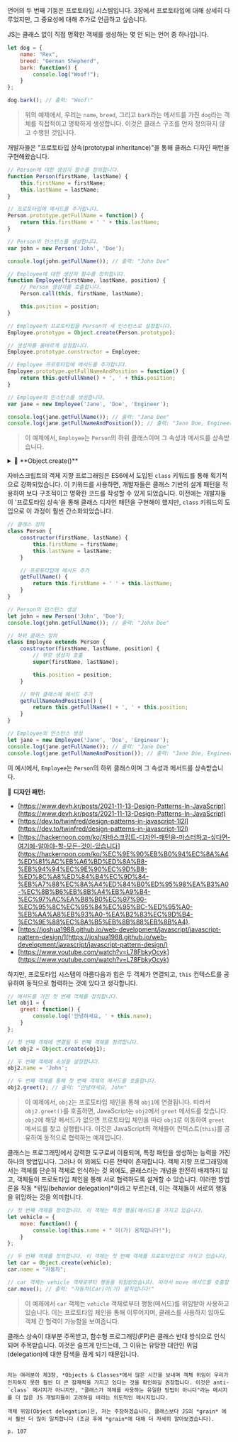 언어의 두 번째 기둥은 프로토타입 시스템입니다. 3장에서 프로토타입에 대해 상세히 다루었지만, 그 중요성에 대해 추가로 언급하고 싶습니다.

JS는 클래스 없이 직접 명확한 객체를 생성하는 몇 안 되는 언어 중 하나입니다.

```jsx
let dog = {
    name: "Rex",
    breed: "German Shepherd",
    bark: function() {
        console.log("Woof!");
    }
};

dog.bark(); // 출력: "Woof!"
```

> 위의 예제에서, 우리는 `name`, `breed`, 그리고 `bark`라는 메서드를 가진 `dog`라는 객체를 직접적이고 명확하게 생성합니다. 이것은 클래스 구조를 먼저 정의하지 않고 수행된 것입니다.

개발자들은 "프로토타입 상속(prototypal inheritance)"을 통해 클래스 디자인 패턴을 구현해왔습니다.

```jsx
// Person에 대한 생성자 함수를 정의합니다.
function Person(firstName, lastName) {
    this.firstName = firstName;
    this.lastName = lastName;
}

// 프로토타입에 메서드를 추가합니다.
Person.prototype.getFullName = function() {
    return this.firstName + ' ' + this.lastName;
}

// Person의 인스턴스를 생성합니다.
var john = new Person('John', 'Doe');

console.log(john.getFullName()); // 출력: "John Doe"

// Employee에 대한 생성자 함수를 정의합니다.
function Employee(firstName, lastName, position) {
    // Person 생성자를 호출합니다.
    Person.call(this, firstName, lastName);

    this.position = position;
}

// Employee의 프로토타입을 Person의 새 인스턴스로 설정합니다.
Employee.prototype = Object.create(Person.prototype);

// 생성자를 올바르게 설정합니다.
Employee.prototype.constructor = Employee;

// Employee 프로토타입에 메서드를 추가합니다.
Employee.prototype.getFullNameAndPosition = function() {
    return this.getFullName() + ', ' + this.position;
}

// Employee의 인스턴스를 생성합니다.
var jane = new Employee('Jane', 'Doe', 'Engineer');

console.log(jane.getFullName()); // 출력: "Jane Doe"
console.log(jane.getFullNameAndPosition()); // 출력: "Jane Doe, Engineer"

```

> 이 예제에서, `Employee`는 `Person`의 하위 클래스이며 그 속성과 메서드를 상속받습니다.

<details>
<summary>📌 **Object.create()**</summary>

    **: `Object.create()`** 정적 메서드는 기존 객체를 새로 생성된 객체의 프로토타입으로 사용하여 새 객체를 생성합니다.

    **참조:**
    - [https://developer.mozilla.org/en-US/docs/Web/JavaScript/Reference/Global_Objects/Object/create](https://developer.mozilla.org/en-US/docs/Web/JavaScript/Reference/Global_Objects/Object/create)

</details>

자바스크립트의 객체 지향 프로그래밍은 ES6에서 도입된 `class` 키워드를 통해 획기적으로 강화되었습니다. 이 키워드를 사용하면, 개발자들은 클래스 기반의 설계 패턴을 적용하여 보다 구조적이고 명확한 코드를 작성할 수 있게 되었습니다. 이전에는 개발자들이 '프로토타입 상속'을 통해 클래스 디자인 패턴을 구현해야 했지만, `class` 키워드의 도입으로 이 과정이 훨씬 간소화되었습니다.

```jsx
// 클래스 정의
class Person {
    constructor(firstName, lastName) {
        this.firstName = firstName;
        this.lastName = lastName;
    }

    // 프로토타입에 메서드 추가
    getFullName() {
        return this.firstName + ' ' + this.lastName;
    }
}

// Person의 인스턴스 생성
let john = new Person('John', 'Doe');
console.log(john.getFullName()); // 출력: "John Doe"

// 하위 클래스 정의
class Employee extends Person {
    constructor(firstName, lastName, position) {
        // 부모 생성자 호출
        super(firstName, lastName);

        this.position = position;
    }

    // 하위 클래스에 메서드 추가
    getFullNameAndPosition() {
        return this.getFullName() + ', ' + this.position;
    }
}

// Employee의 인스턴스 생성
let jane = new Employee('Jane', 'Doe', 'Engineer');
console.log(jane.getFullName()); // 출력: "Jane Doe"
console.log(jane.getFullNameAndPosition()); // 출력: "Jane Doe, Engineer"

```

이 예시에서, `Employee`는 `Person`의 하위 클래스이며 그 속성과 메서드를 상속받습니다.


📌 **디자인 패턴:**

- [https://www.devh.kr/posts/2021-11-13-Design-Patterns-In-JavaScript](https://www.devh.kr/posts/2021-11-13-Design-Patterns-In-JavaScript)
- [https://dev.to/twinfred/design-patterns-in-javascript-1l2l](https://dev.to/twinfred/design-patterns-in-javascript-1l2l)
- [https://hackernoon.com/ko/자바스크립트-디자인-패턴을-마스터하고-싶다면-여기에-알아야-할-모든-것이-있습니다](https://hackernoon.com/ko/%EC%9E%90%EB%B0%94%EC%8A%A4%ED%81%AC%EB%A6%BD%ED%8A%B8-%EB%94%94%EC%9E%90%EC%9D%B8-%ED%8C%A8%ED%84%B4%EC%9D%84-%EB%A7%88%EC%8A%A4%ED%84%B0%ED%95%98%EA%B3%A0-%EC%8B%B6%EB%8B%A4%EB%A9%B4-%EC%97%AC%EA%B8%B0%EC%97%90-%EC%95%8C%EC%95%84%EC%95%BC-%ED%95%A0-%EB%AA%A8%EB%93%A0-%EA%B2%83%EC%9D%B4-%EC%9E%88%EC%8A%B5%EB%8B%88%EB%8B%A4).
- [https://joshua1988.github.io/web-development/javascript/javascript-pattern-design/](https://joshua1988.github.io/web-development/javascript/javascript-pattern-design/)
- [https://www.youtube.com/watch?v=L78FbkyOcyk](https://www.youtube.com/watch?v=L78FbkyOcyk)


하지만, 프로토타입 시스템의 아름다움과 힘은 두 객체가 연결되고, `this` 컨텍스트를 공유하여 동적으로 협력하는 것에 있다고 생각합니다. 

```jsx
// 메서드를 가진 첫 번째 객체를 정의합니다.
let obj1 = {
    greet: function() {
        console.log('안녕하세요, ' + this.name);
    }
};

// 첫 번째 객체에 연결될 두 번째 객체를 정의합니다.
let obj2 = Object.create(obj1);

// 두 번째 객체에 속성을 설정합니다.
obj2.name = 'John';

// 두 번째 객체를 통해 첫 번째 객체의 메서드를 호출합니다.
obj2.greet(); // 출력: "안녕하세요, John"
```

> 이 예제에서, `obj2`는 프로토타입 체인을 통해 `obj1`에 연결됩니다. 따라서 `obj2.greet()`를 호출하면, JavaScript는 `obj2`에서 `greet` 메서드를 찾습니다. `obj2`에 해당 메서드가 없으면 프로토타입 체인을 따라 `obj1`로 이동하여 `greet` 메서드를 찾고 실행합니다. 이것은 JavaScript의 객체들이 컨텍스트(`this`)를 공유하여 동적으로 협력하는 예제입니다.

클래스는 프로그래밍에서 강력한 도구로써 이용되며, 특정 패턴을 생성하는 능력을 가진 하나의 방법입니다. 그러나 이 외에도 다른 전략이 존재합니다. 객체 지향 프로그래밍에서는 객체를 단순히 객체로 인식하는 것 외에도, 클래스라는 개념을 완전히 배제하지 않고, 객체들이 프로토타입 체인을 통해 서로 협력하도록 설계할 수 있습니다. 이러한 방법론을 작동 *위임(behavior delegation)*이라고 부르는데, 이는 객체들이 서로의 행동을 위임하는 것을 의미합니다. 

```jsx
// 첫 번째 객체를 정의합니다. 이 객체는 특정 행동(메서드)를 가지고 있습니다.
let vehicle = {
    move: function() {
        console.log(this.name + " 이(가) 움직입니다!");
    }
};

// 두 번째 객체를 정의합니다. 이 객체는 첫 번째 객체를 프로토타입으로 가지고 있습니다.
let car = Object.create(vehicle);
car.name = "자동차";

// car 객체는 vehicle 객체로부터 행동을 위임받았습니다. 따라서 move 메서드를 호출할 수 있습니다.
car.move(); // 출력: "자동차(Car)이(가) 움직입니다!"

```

> 이 예제에서 `car` 객체는 `vehicle` 객체로부터 행동(메서드)를 위임받아 사용하고 있습니다. 이는 프로토타입 체인을 통해 이루어지며, 클래스를 사용하지 않아도 객체 간 협력이 가능함을 보여줍니다.

클래스 상속이 대부분 주목받고, 함수형 프로그래밍(FP)은 클래스 반대 방식으로 인식되며 주목받습니다. 이것은 슬프게 만드는데, 그 이유는 유망한 대안인 위임(delegation)에 대한 탐색을 끊게 되기 때문입니다.

```plaintext

저는 여러분이 제3장, *Objects & Classes*에서 많은 시간을 보내며 객체 위임이 우리가 인지하지 못한 훨씬 더 큰 잠재력을 가지고 있다는 것을 확인하길 권장합니다. 이것은 anti-`class` 메시지가 아니지만, "클래스가 객체를 사용하는 유일한 방법이 아니다"라는 메시지를 더 많은 JS 개발자들이 고려하길 바라는 의도적인 메시지입니다.

객체 위임(Object delegation)은, 저는 주장하겠습니다, 클래스보다 JS의 *grain* 에서 훨씬 더 많이 일치합니다 (조금 후에 *grain*에 대해 더 자세히 알아보겠습니다).

p. 107
````